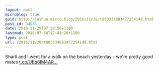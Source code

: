 ```yaml
---
layout: post
microblog: true
guid: http://joshua.micro.blog/2016/11/28/t803334883477254148.html
post_id: 34534
date: 2016-11-29T07:28:56+1100
lastmod: 2019-07-30T17:41:20+1100
type: post
url: /2016/11/28/t803334883477254148.html
---
```

Sharli and I went for a walk on the beach yesterday - we're pretty good mates [t.co/UEq6IM4AR...](https://t.co/UEq6IM4ARR)
